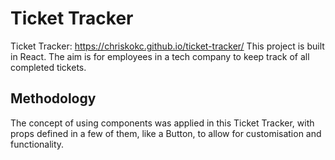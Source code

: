 # Ticket Tracker

Ticket Tracker: https://chriskokc.github.io/ticket-tracker/
This project is built in React. The aim is for employees in a tech company to keep track of all completed tickets.

## Methodology
The concept of using components was applied in this Ticket Tracker, with props defined in a few of them, like a Button, to allow for customisation and functionality.


